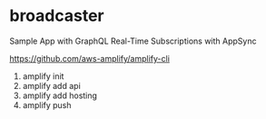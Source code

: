 # broadcaster
Sample App with GraphQL Real-Time Subscriptions with AppSync

https://github.com/aws-amplify/amplify-cli

1. amplify init
2. amplify add api
3. amplify add hosting
4. amplify push
